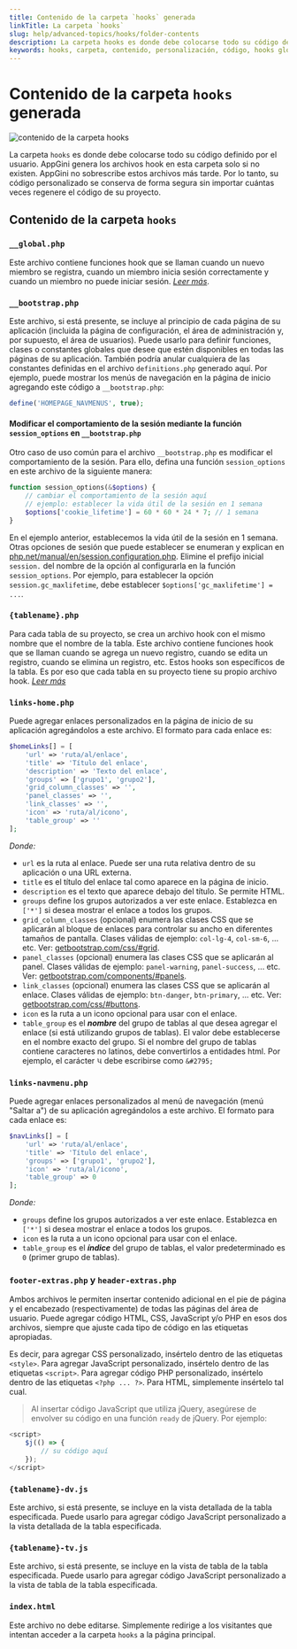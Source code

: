```yaml
---
title: Contenido de la carpeta `hooks` generada
linkTitle: La carpeta `hooks`
slug: help/advanced-topics/hooks/folder-contents
description: La carpeta hooks es donde debe colocarse todo su código definido por el usuario. AppGini genera los archivos hook en esta carpeta solo si no existen. AppGini no sobrescribe estos archivos más tarde. Por lo tanto, su código personalizado se conserva de forma segura sin importar cuántas veces regenere el código de su proyecto.
keywords: hooks, carpeta, contenido, personalización, código, hooks globales, hooks específicos de tabla, links-home, links-navmenu, footer-extras, header-extras
---
```


# Contenido de la carpeta `hooks` generada

![contenido de la carpeta hooks](https://cdn.bigprof.com/images/hooks-folder.png "contenido de la carpeta hooks")

La carpeta `hooks` es donde debe colocarse todo su código definido por el usuario. AppGini genera los archivos hook en esta carpeta solo si no existen. AppGini no sobrescribe estos archivos más tarde. Por lo tanto, su código personalizado se conserva de forma segura sin importar cuántas veces regenere el código de su proyecto.

## Contenido de la carpeta `hooks`

### `__global.php`

Este archivo contiene funciones hook que se llaman cuando un nuevo miembro se registra, cuando un miembro inicia sesión correctamente y cuando un miembro no puede iniciar sesión. [_Leer más_](/appgini/help/advanced-topics/hooks/global-hooks/).


### `__bootstrap.php`

Este archivo, si está presente, se incluye al principio de cada página de su aplicación (incluida la página de configuración, el área de administración y, por supuesto, el área de usuarios). Puede usarlo para definir funciones, clases o constantes globales que desee que estén disponibles en todas las páginas de su aplicación. También podría anular cualquiera de las constantes definidas en el archivo `definitions.php` generado aquí. Por ejemplo, puede mostrar los menús de navegación en la página de inicio agregando este código a `__bootstrap.php`:

```php
define('HOMEPAGE_NAVMENUS', true);
```

#### Modificar el comportamiento de la sesión mediante la función `session_options` en `__bootstrap.php`

Otro caso de uso común para el archivo `__bootstrap.php` es modificar el comportamiento de la sesión. Para ello, defina una función `session_options` en este archivo de la siguiente manera:

```php
function session_options(&$options) {
    // cambiar el comportamiento de la sesión aquí
    // ejemplo: establecer la vida útil de la sesión en 1 semana
    $options['cookie_lifetime'] = 60 * 60 * 24 * 7; // 1 semana
}
```

En el ejemplo anterior, establecemos la vida útil de la sesión en 1 semana. Otras opciones de sesión que puede establecer se enumeran y explican en [php.net/manual/en/session.configuration.php](https://www.php.net/manual/en/session.configuration.php). Elimine el prefijo inicial `session.` del nombre de la opción al configurarla en la función `session_options`. Por ejemplo, para establecer la opción `session.gc_maxlifetime`, debe establecer `$options['gc_maxlifetime'] = ...`.
    
### `{tablename}.php`

Para cada tabla de su proyecto, se crea un archivo hook con el mismo nombre que el nombre de la tabla. Este archivo contiene funciones hook que se llaman cuando se agrega un nuevo registro, cuando se edita un registro, cuando se elimina un registro, etc. Estos hooks son específicos de la tabla. Es por eso que cada tabla en su proyecto tiene su propio archivo hook. [_Leer más_](/appgini/help/advanced-topics/hooks/table-specific-hooks/)
      

### `links-home.php`

Puede agregar enlaces personalizados en la página de inicio de su aplicación agregándolos a este archivo. El formato para cada enlace es:

```php
$homeLinks[] = [
    'url' => 'ruta/al/enlace',
    'title' => 'Título del enlace',
    'description' => 'Texto del enlace',
    'groups' => ['grupo1', 'grupo2'],
    'grid_column_classes' => '',
    'panel_classes' => '',
    'link_classes' => '',
    'icon' => 'ruta/al/icono',
    'table_group' => ''
];
```

*Donde:*

* `url` es la ruta al enlace. Puede ser una ruta relativa dentro de su aplicación o una URL externa.
* `title` es el título del enlace tal como aparece en la página de inicio.
* `description` es el texto que aparece debajo del título. Se permite HTML.
* `groups` define los grupos autorizados a ver este enlace. Establezca en `['*']` si desea mostrar el enlace a todos los grupos.
* `grid_column_classes` (opcional) enumera las clases CSS que se aplicarán al bloque de enlaces para controlar su ancho en diferentes tamaños de pantalla. Clases válidas de ejemplo: `col-lg-4`, `col-sm-6`, ... etc. Ver: [getbootstrap.com/css/#grid](https://getbootstrap.com/css/#grid).
* `panel_classes` (opcional) enumera las clases CSS que se aplicarán al panel. Clases válidas de ejemplo: `panel-warning`, `panel-success`, ... etc. Ver: [getbootstrap.com/components/#panels](https://getbootstrap.com/components/#panels).
* `link_classes` (opcional) enumera las clases CSS que se aplicarán al enlace. Clases válidas de ejemplo: `btn-danger`, `btn-primary`, ... etc. Ver: [getbootstrap.com/css/#buttons](https://getbootstrap.com/css/#buttons).
* `icon` es la ruta a un icono opcional para usar con el enlace.
* `table_group` es el ***nombre*** del grupo de tablas al que desea agregar el enlace (si está utilizando grupos de tablas). El valor debe establecerse en el nombre exacto del grupo. Si el nombre del grupo de tablas contiene caracteres no latinos, debe convertirlos a entidades html. Por ejemplo, el carácter ૫ debe escribirse como `&#2795;`

### `links-navmenu.php`

Puede agregar enlaces personalizados al menú de navegación (menú "Saltar a") de su aplicación agregándolos a este archivo. El formato para cada enlace es:

```php
$navLinks[] = [
    'url' => 'ruta/al/enlace',
    'title' => 'Título del enlace',
    'groups' => ['grupo1', 'grupo2'],
    'icon' => 'ruta/al/icono',
    'table_group' => 0
];
```

*Donde:*

*   `groups` define los grupos autorizados a ver este enlace. Establezca en `['*']` si desea mostrar el enlace a todos los grupos.
*   `icon` es la ruta a un icono opcional para usar con el enlace.
*   `table_group` es el ***índice*** del grupo de tablas, el valor predeterminado es `0` (primer grupo de tablas).

### `footer-extras.php` y `header-extras.php`

Ambos archivos le permiten insertar contenido adicional en el pie de página y el encabezado (respectivamente) de todas las páginas del área de usuario.
Puede agregar código HTML, CSS, JavaScript y/o PHP en esos dos archivos, siempre que ajuste cada tipo de código en las etiquetas apropiadas.

Es decir, para agregar CSS personalizado, insértelo dentro de las etiquetas `<style>`. Para agregar JavaScript personalizado, insértelo dentro de las etiquetas `<script>`.
Para agregar código PHP personalizado, insértelo dentro de las etiquetas `<?php ... ?>`. Para HTML, simplemente insértelo tal cual.

> Al insertar código JavaScript que utiliza jQuery, asegúrese de envolver su código en una función `ready` de jQuery. Por ejemplo:

```javascript
<script>
    $j(() => {
        // su código aquí
    });
</script>
```

### `{tablename}-dv.js`

Este archivo, si está presente, se incluye en la vista detallada de la tabla especificada. Puede usarlo para agregar código JavaScript personalizado a la vista detallada de la tabla especificada.

### `{tablename}-tv.js`

Este archivo, si está presente, se incluye en la vista de tabla de la tabla especificada. Puede usarlo para agregar código JavaScript personalizado a la vista de tabla de la tabla especificada.

### `index.html`

Este archivo no debe editarse. Simplemente redirige a los visitantes que intentan acceder a la carpeta `hooks` a la página principal.
